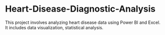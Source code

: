 # Heart-Disease-Diagnostic-Analysis
This project involves analyzing heart disease data using Power BI and Excel. It includes data visualization, statistical analysis.
